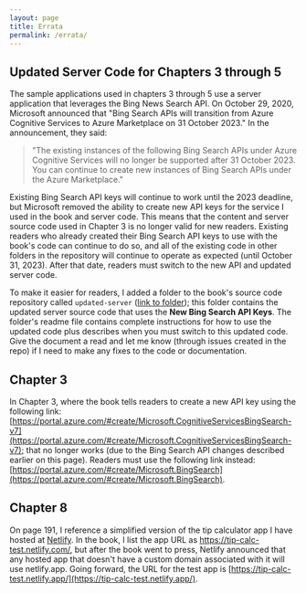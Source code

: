 ```yaml
---
layout: page
title: Errata
permalink: /errata/
---
```


## Updated Server Code for Chapters 3 through 5

The sample applications used in chapters 3 through 5 use a server application that leverages the Bing News Search API. On October 29, 2020, Microsoft announced that "Bing Search APIs will transition from Azure Cognitive Services to Azure Marketplace on 31 October 2023."  In the announcement, they said:

> "The existing instances of the following Bing Search APIs under Azure Cognitive Services will no longer be supported after 31 October 2023. You can continue to create new instances of Bing Search APIs under the Azure Marketplace."

Existing Bing Search API keys will continue to work until the 2023 deadline, but Microsoft removed the ability to create new API keys for the service I used in the book and server code. This means that the content and server source code used in Chapter 3 is no longer valid for new readers. Existing readers who already created their Bing Search API keys to use with the book's code can continue to do so, and all of the existing code in other folders in the repository will continue to operate as expected (until October 31, 2023). After that date, readers must switch to the new API and updated server code.

To make it easier for readers, I added a folder to the book's source code repository called `updated-server` ([link to folder](https://github.com/johnwargo/learning-pwa-code/tree/master/updated-server)); this folder contains the updated server source code that uses the **New Bing Search API Keys**. The folder's readme file contains complete instructions for how to use the updated code plus describes when you must switch to this updated code. Give the document a read and let me know (through issues created in the repo) if I need to make any fixes to the code or documentation.

## Chapter 3

In Chapter 3, where the book tells readers to create a new API key using the following link: [https://portal.azure.com/#create/Microsoft.CognitiveServicesBingSearch-v7](https://portal.azure.com/#create/Microsoft.CognitiveServicesBingSearch-v7); that no longer works (due to the Bing Search API changes described earlier on this page). Readers must use the following link instead: [https://portal.azure.com/#create/Microsoft.BingSearch](https://portal.azure.com/#create/Microsoft.BingSearch).

## Chapter 8

On page 191, I reference a simplified version of the tip calculator app I have hosted at [Netlify](https://netlify.com). In the book, I list the app URL as https://tip-calc-test.netlify.com/, but after the book went to press, Netlify announced that any hosted app that doesn't have a custom domain associated with it will use netlify.app. Going forward, the URL for the test app is [https://tip-calc-test.netlify.app/](https://tip-calc-test.netlify.app/).

